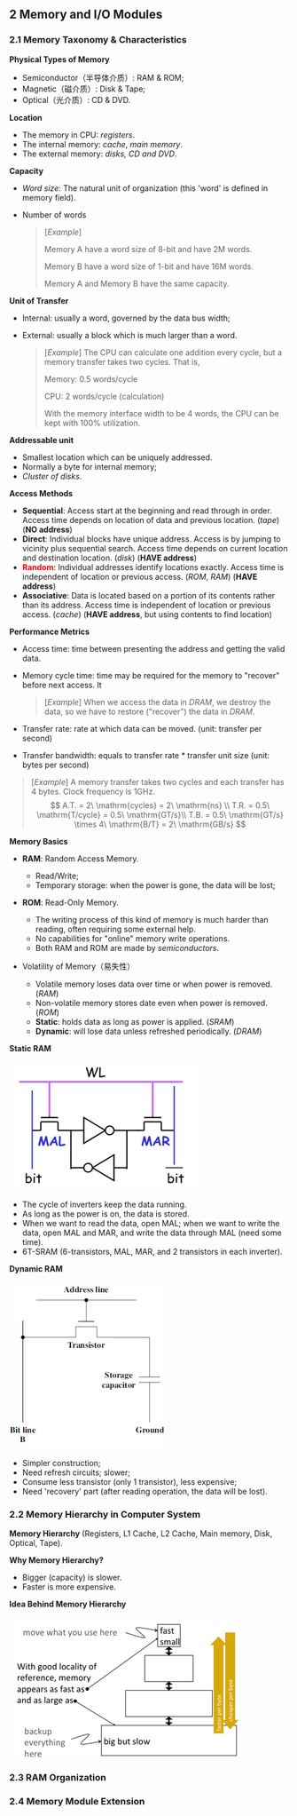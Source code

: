 ## 2 Memory and I/O Modules

### 2.1 Memory Taxonomy & Characteristics

**Physical Types of Memory**

- Semiconductor（半导体介质）: RAM & ROM;
- Magnetic（磁介质）: Disk & Tape;
- Optical（光介质）: CD & DVD.

**Location**

- The memory in CPU: *registers*.
- The internal memory: *cache*, *main memory*.
- The external memory: *disks, CD and DVD*.

**Capacity**

- *Word size*: The natural unit of organization (this 'word' is defined in memory field).

- Number of words

  > [*Example*] 
  >
  > Memory A have a word size of 8-bit and have 2M words.
  >
  > Memory B have a word size of 1-bit and have 16M words.
  >
  > Memory A and Memory B have the same capacity.

**Unit of Transfer**

- Internal: usually a word, governed by the data bus width;

- External: usually a block which is much larger than a word.

  > [*Example*] The CPU can calculate one addition every cycle, but a memory transfer takes two cycles. That is,
  >
  > Memory: 0.5 words/cycle
  >
  > CPU: 2 words/cycle  (calculation)
  >
  > With the memory interface width to be 4 words, the CPU can be kept with 100% utilization.

**Addressable unit**

- Smallest location which can be uniquely addressed.
- Normally a byte for internal memory;
- *Cluster of disks*.

**Access Methods**

- **Sequential**: Access start at the beginning and read through in order. Access time depends on location of data and previous location. (*tape*) (**NO address**)
- **Direct**: Individual blocks have unique address. Access is by jumping to vicinity plus sequential search. Access time depends on current location and destination location. (*disk*) (**HAVE address**)
- <font color=red>**Random**</font>: Individual addresses identify locations exactly. Access time is independent of location or previous access. (*ROM*, *RAM*) (**HAVE address**)
- **Associative**: Data is located based on a portion of its contents rather than its address. Access time is independent of location or previous access. (*cache*) (**HAVE address**, but using contents to find location)

**Performance Metrics**

- Access time: time between presenting the address and getting the valid data.

- Memory cycle time: time may be required for the memory to "recover" before next access. It 

  > [*Example*] When we access the data in *DRAM*, we destroy the data, so we have to restore ("recover") the data in *DRAM*.

- Transfer rate: rate at which data can be moved. (unit: transfer per second)

- Transfer bandwidth: equals to transfer rate * transfer unit size (unit: bytes per second)

> [*Example*] A memory transfer takes two cycles and each transfer has 4 bytes. Clock frequency is 1GHz.
> $$
> A.T. = 2\ \mathrm{cycles} = 2\ \mathrm{ns} \\
> T.R. = 0.5\ \mathrm{T/cycle} = 0.5\ \mathrm{GT/s}\\
> T.B. = 0.5\ \mathrm{GT/s} \times 4\ \mathrm{B/T} = 2\ \mathrm{GB/s}
> $$

**Memory Basics**

- **RAM**: Random Access Memory.
  - Read/Write;
  - Temporary storage: when the power is gone, the data will be lost;
- **ROM**: Read-Only Memory.
  - The writing process of this kind of memory is much harder than reading, often requiring some external help.
  - No capabilities for "online" memory write operations.
  - Both RAM and ROM are made by *semiconductors*.

- Volatility of Memory（易失性）
  - Volatile memory loses data over time or when power is removed. (*RAM*)
  - Non-volatile memory stores date even when power is removed. (*ROM*)
  - **Static**: holds data as long as power is applied. (*SRAM*)
  - **Dynamic**: will lose data unless refreshed periodically. (*DRAM*)

**Static RAM**

<img src='pics/sram.png'>

- The cycle of inverters keep the data running.
- As long as the power is on, the data is stored.
- When we want to read the data, open MAL; when we want to write the data, open MAL and MAR, and write the data through MAL (need some time).
- 6T-SRAM (6-transistors, MAL, MAR, and 2 transistors in each inverter).

**Dynamic RAM**

<img src='pics/dram.png'>

- Simpler construction;
- Need refresh circuits; slower;
- Consume less transistor (only 1 transistor), less expensive;
- Need 'recovery' part (after reading operation, the data will be lost).

### 2.2 Memory Hierarchy in Computer System

**Memory Hierarchy** (Registers, L1 Cache, L2 Cache, Main memory, Disk, Optical, Tape).

**Why Memory Hierarchy?**

- Bigger (capacity) is slower.
- Faster is more expensive.

**Idea Behind Memory Hierarchy**

<img src = 'pics/memory-hierarchy.png' style="zoom: 50%;" >

### 2.3 RAM Organization

### 2.4 Memory Module Extension

